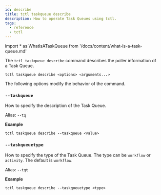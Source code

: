 ```yaml
---
id: describe
title: tctl taskqueue describe
description: How to operate Task Queues using tctl.
tags:
  - reference
  - tctl
---
```


<!-- prettier-ignore -->
import * as WhatIsATaskQueue from '/docs/content/what-is-a-task-queue.md'

The `tctl taskqueue describe` command describes the poller information of a <preview page={WhatIsATaskQueue}>Task Queue</preview>.

`tctl taskqueue describe <options> <arguments...>`

The following options modify the behavior of the command.

### `--taskqueue`

How to specify the description of the <preview page={WhatIsATaskQueue}>Task Queue</preview>.

Alias: `--tq`

**Example**

```
tctl taskqueue describe --taskqueue <value>
```

### `--taskqueuetype`

How to specify the type of the <preview page={WhatIsATaskQueue}>Task Queue</preview>. The type can be `workflow` or `activity`. The default is `workflow`.

Alias: `--tqt`

**Example**

```
tctl taskqueue describe --taskqueuetype <type>
```
